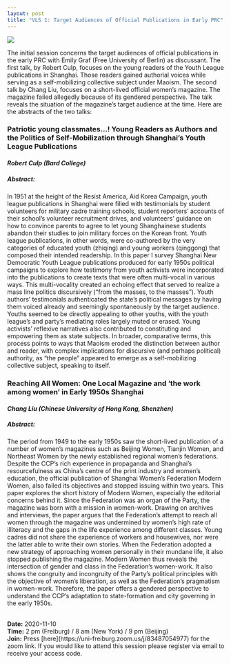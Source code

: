 ```yaml
---
layout: post
title: "VLS 1: Target Audiences of Official Publications in Early PRC"
---
```


<span class="image right"><img src="{{ site.baseurl }}/assets/images/session_1.png"></span>

The initial session concerns the target audiences of official publications in the early PRC with Emily Graf (Free University of Berlin) as discussant. The first talk, by Robert Culp, focuses on the young readers of the Youth League publications in Shanghai. Those readers gained authorial voices while serving as a self-mobilizing collective subject under Maoism. The second talk by Chang Liu, focuses on a short-lived official women’s magazine. The magazine failed allegedly because of its gendered perspective. The talk reveals the situation of the magazine’s target audience at the time. Here are the abstracts of the two talks:

<div class="row">
<div class="6u 12u$(small)">

<h3>Patriotic young classmates…! Young Readers as Authors and the Politics of Self-Mobilization through Shanghai’s Youth League Publications</h3>

<h4><i>Robert Culp (Bard College)</i></h4>

<h5> Abstract:</h5>
In 1951 at the height of the Resist America, Aid Korea Campaign, youth league publications in Shanghai were filled with testimonials by student volunteers for military cadre training schools, student reporters’ accounts of their school’s volunteer recruitment drives, and volunteers’ guidance on how to convince parents to agree to let young Shanghainese students abandon their studies to join military forces on the Korean front. Youth league publications, in other words, were co-authored by the very categories of educated youth (zhiqing) and young workers (qinggong) that composed their intended readership.
In this paper I survey Shanghai New Democratic Youth League publications produced for early 1950s political campaigns to explore how testimony from youth activists were incorporated into the publications to create texts that were often multi-vocal in various ways. This multi-vocality created an echoing effect that served to realize a mass line politics discursively (“from the masses, to the masses”). Youth authors’ testimonials authenticated the state’s political messages by having them voiced already and seemingly spontaneously by the target audience. Youths seemed to be directly appealing to other youths, with the youth league’s and party’s mediating roles largely muted or erased. Young activists’ reflexive narratives also contributed to constituting and empowering them as state subjects. In broader, comparative terms, this process points to ways that Maoism eroded the distinction between author and reader, with complex implications for discursive (and perhaps political) authority, as “the people” appeared to emerge as a self-mobilizing collective subject, speaking to itself.

</div>

<div class="6u$ 12u$(small)">

<h3>Reaching All Women: One Local Magazine and ‘the work among women’ in Early 1950s Shanghai</h3>

<h4><i>Chang Liu (Chinese University of Hong Kong, Shenzhen)</i></h4>

<h5> Abstract:</h5>
The period from 1949 to the early 1950s saw the short-lived publication of a number of women’s magazines such as Beijing Women, Tianjin Women, and Northeast Women by the newly established regional women’s federations. Despite the CCP’s rich experience in propaganda and Shanghai’s resourcefulness as China’s centre of the print industry and women’s education, the official publication of Shanghai Women’s Federation Modern Women, also failed its objectives and stopped issuing within two years.
This paper explores the short history of Modern Women, especially the editorial concerns behind it. Since the Federation was an organ of the Party, the magazine was born with a mission in women-work. Drawing on archives and interviews, the paper argues that the Federation’s attempt to reach all women through the magazine was undermined by women’s high rate of illiteracy and the gaps in the life experience among different classes. Young cadres did not share the experience of workers and housewives, nor were the latter able to write their own stories. When the Federation adopted a new strategy of approaching women personally in their mundane life, it also stopped publishing the magazine. Modern Women thus reveals the intersection of gender and class in the Federation’s women-work. It also shows the congruity and incongruity of the Party’s political principles with the objective of women’s liberation, as well as the Federation’s pragmatism in women-work. Therefore, the paper offers a gendered perspective to understand the CCP’s adaptation to state-formation and city governing in the early 1950s.

</div>

<p>
<br>
<b>Date:</b> 2020-11-10
<br>
<b>Time:</b> 2 pm (Freiburg) / 8 am (New York) / 9 pm (Beijing)
<br>
<b>Join:</b> Press [here](https://uni-freiburg.zoom.us/j/83487054977) for the zoom link. If you would like to attend this session please register via email to receive your access code.
</p>
